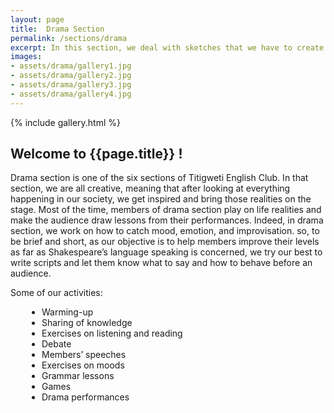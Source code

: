 ```yaml
---
layout: page
title:  Drama Section
permalink: /sections/drama
excerpt: In this section, we deal with sketches that we have to create and play. Then, by so doing, not only do we practice the English language, but we also get many words for all contexts of life (that we create to ourselves and live in, on stage, of course) and we gain the skills to write plays.
images:
- assets/drama/gallery1.jpg
- assets/drama/gallery2.jpg
- assets/drama/gallery3.jpg
- assets/drama/gallery4.jpg
---
```


{% include gallery.html %}

## Welcome to {{page.title}} !

Drama section is one of the six sections of Titigweti English Club. In that section, we are all creative, meaning that after looking at everything happening in our society, we get inspired and bring those realities on the stage. Most of the time, members of drama section play on life realities and make the audience draw lessons from their performances. Indeed, in drama section, we work on how to catch mood, emotion, and improvisation. so, to be brief and short, as our objective is to help members improve their levels as far as Shakespeare’s language speaking is concerned, we try our best to write scripts and let them know what to say and how to behave before an audience.

Some of our activities:

<ul style="padding-left: 50px">
    <li>Warming-up</li>
    <li>Sharing of knowledge</li>
    <li>Exercises on listening and reading</li>
    <li>Debate</li>
    <li>Members’ speeches</li>
    <li>Exercises on moods</li>
    <li>Grammar lessons</li>
    <li>Games</li>
    <li>Drama performances</li>
</ul>
